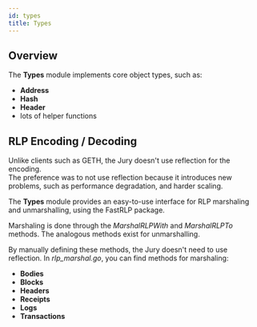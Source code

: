 ```yaml
---
id: types 
title: Types
---
```


## Overview

The **Types** module implements core object types, such as:

* **Address**
* **Hash**
* **Header**
* lots of helper functions

## RLP Encoding / Decoding

Unlike clients such as GETH, the Jury doesn't use reflection for the encoding.<br />
The preference was to not use reflection because it introduces new problems, such as performance
degradation, and harder scaling.

The **Types** module provides an easy-to-use interface for RLP marshaling and unmarshalling, using the FastRLP package.

Marshaling is done through the *MarshalRLPWith* and *MarshalRLPTo* methods. The analogous methods exist for
unmarshalling.

By manually defining these methods, the Jury doesn't need to use reflection. In *rlp_marshal.go*, you can find
methods for marshaling:

* **Bodies**
* **Blocks**
* **Headers**
* **Receipts**
* **Logs**
* **Transactions**